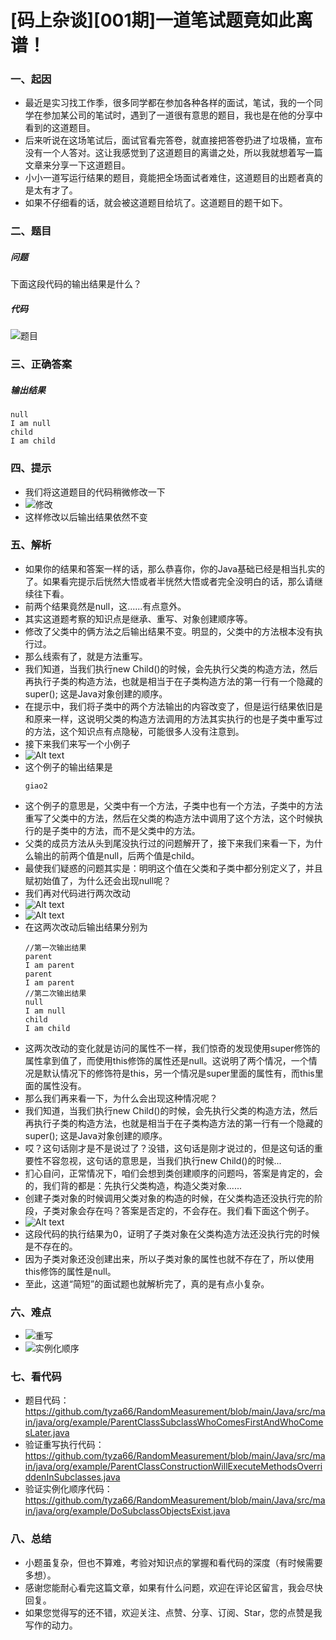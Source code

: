 # [码上杂谈][001期]一道笔试题竟如此离谱！
### 一、起因
- 最近是实习找工作季，很多同学都在参加各种各样的面试，笔试，我的一个同学在参加某公司的笔试时，遇到了一道很有意思的题目，我也是在他的分享中看到的这道题目。
- 后来听说在这场笔试后，面试官看完答卷，就直接把答卷扔进了垃圾桶，宣布没有一个人答对。这让我感觉到了这道题目的离谱之处，所以我就想着写一篇文章来分享一下这道题目。
- 小小一道写运行结果的题目，竟能把全场面试者难住，这道题目的出题者真的是太有才了。
- 如果不仔细看的话，就会被这道题目给坑了。这道题目的题干如下。
  
### 二、题目
##### 问题
下面这段代码的输出结果是什么？
##### 代码
![题目](./1.png)

### 三、正确答案
##### 输出结果
```
null
I am null
child
I am child
```

### 四、提示
- 我们将这道题目的代码稍微修改一下
- ![修改](./2.png)
- 这样修改以后输出结果依然不变

### 五、解析
- 如果你的结果和答案一样的话，那么恭喜你，你的Java基础已经是相当扎实的了。如果看完提示后恍然大悟或者半恍然大悟或者完全没明白的话，那么请继续往下看。
- 前两个结果竟然是null，这......有点意外。
- 其实这道题考察的知识点是继承、重写、对象创建顺序等。
- 修改了父类中的俩方法之后输出结果不变。明显的，父类中的方法根本没有执行过。
- 那么线索有了，就是方法重写。
- 我们知道，当我们执行new Child()的时候，会先执行父类的构造方法，然后再执行子类的构造方法，也就是相当于在子类构造方法的第一行有一个隐藏的super(); 这是Java对象创建的顺序。
- 在提示中，我们将子类中的两个方法输出的内容改变了，但是运行结果依旧是和原来一样，这说明父类的构造方法调用的方法其实执行的也是子类中重写过的方法，这个知识点有点隐秘，可能很多人没有注意到。
- 接下来我们来写一个小例子
- ![Alt text](4.png)
- 这个例子的输出结果是
    ```
    giao2
    ```
- 这个例子的意思是，父类中有一个方法，子类中也有一个方法，子类中的方法重写了父类中的方法，然后在父类的构造方法中调用了这个方法，这个时候执行的是子类中的方法，而不是父类中的方法。
- 父类的成员方法从头到尾没执行过的问题解开了，接下来我们来看一下，为什么输出的前两个值是null，后两个值是child。
- 最使我们疑惑的问题其实是：明明这个值在父类和子类中都分别定义了，并且赋初始值了，为什么还会出现null呢？
- 我们再对代码进行两次改动
- ![Alt text](5.png)
- ![Alt text](6.png)
- 在这两次改动后输出结果分别为
    ```
    //第一次输出结果
    parent
    I am parent
    parent
    I am parent
    //第二次输出结果
    null
    I am null
    child
    I am child
    ```
- 这两次改动的变化就是访问的属性不一样，我们惊奇的发现使用super修饰的属性拿到值了，而使用this修饰的属性还是null。这说明了两个情况，一个情况是默认情况下的修饰符是this，另一个情况是super里面的属性有，而this里面的属性没有。
- 那么我们再来看一下，为什么会出现这种情况呢？
- 我们知道，当我们执行new Child()的时候，会先执行父类的构造方法，然后再执行子类的构造方法，也就是相当于在子类构造方法的第一行有一个隐藏的super(); 这是Java对象创建的顺序。
- 哎？这句话刚才是不是说过了？没错，这句话是刚才说过的，但是这句话的重要性不容忽视，这句话的意思是，当我们执行new Child()的时候...
- 扪心自问，正常情况下，咱们会想到类创建顺序的问题吗，答案是肯定的，会的，我们背的都是：先执行父类构造，构造父类对象......
- 创建子类对象的时候调用父类对象的构造的时候，在父类构造还没执行完的阶段，子类对象会存在吗？答案是否定的，不会存在。我们看下面这个例子。
- ![Alt text](7.png)
- 这段代码的执行结果为0，证明了子类对象在父类构造方法还没执行完的时候是不存在的。
- 因为子类对象还没创建出来，所以子类对象的属性也就不存在了，所以使用this修饰的属性是null。
- 至此，这道“简短”的面试题也就解析完了，真的是有点小复杂。

### 六、难点
- ![重写](./3.png)
- ![实例化顺序](./8.png)
  
### 七、看代码
- 题目代码：https://github.com/tyza66/RandomMeasurement/blob/main/Java/src/main/java/org/example/ParentClassSubclassWhoComesFirstAndWhoComesLater.java
- 验证重写执行代码：https://github.com/tyza66/RandomMeasurement/blob/main/Java/src/main/java/org/example/ParentClassConstructionWillExecuteMethodsOverriddenInSubclasses.java
- 验证实例化顺序代码：https://github.com/tyza66/RandomMeasurement/blob/main/Java/src/main/java/org/example/DoSubclassObjectsExist.java

### 八、总结
- 小题虽复杂，但也不算难，考验对知识点的掌握和看代码的深度（有时候需要多想）。
- 感谢您能耐心看完这篇文章，如果有什么问题，欢迎在评论区留言，我会尽快回复。
- 如果您觉得写的还不错，欢迎关注、点赞、分享、订阅、Star，您的点赞是我写作的动力。
